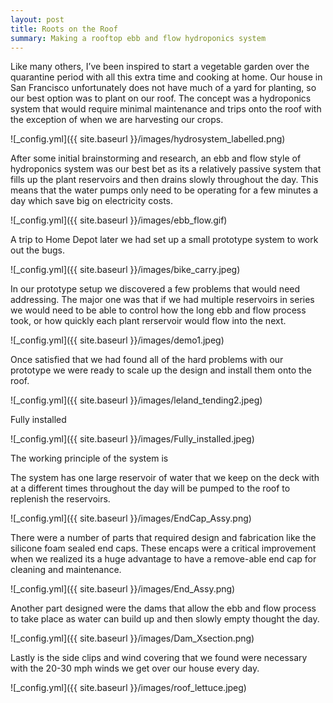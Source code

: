```yaml
---
layout: post
title: Roots on the Roof
summary: Making a rooftop ebb and flow hydroponics system
---
```


Like many others, I’ve been inspired to start a vegetable garden over the quarantine period with all this extra time and cooking at home. Our house in San Francisco unfortunately does not have much of a yard for planting, so our best option was to plant on our roof. The concept was a hydroponics system that would require minimal maintenance and trips onto the roof with the exception of when we are harvesting our crops. 

![_config.yml]({{ site.baseurl }}/images/hydrosystem_labelled.png)

After some initial brainstorming and research, an ebb and flow style of hydroponics system was our best bet as its a relatively passive system that fills up the plant reservoirs and then drains slowly throughout the day. This means that the water pumps only need to be operating for a few minutes a day which save big on electricity costs.

![_config.yml]({{ site.baseurl }}/images/ebb_flow.gif)

 A trip to Home Depot later we had set up a small prototype system to work out the bugs. 

![_config.yml]({{ site.baseurl }}/images/bike_carry.jpeg)

In our prototype setup we discovered a few problems that would need addressing. The major one was that if we had multiple reservoirs in series we would need to be able to control how the long ebb and flow process took, or how quickly each plant rerservoir would flow into the next. 

![_config.yml]({{ site.baseurl }}/images/demo1.jpeg)

Once satisfied that we had found all of the hard problems with our prototype we were ready to scale up the design and install them onto the roof. 

![_config.yml]({{ site.baseurl }}/images/leland_tending2.jpeg)

Fully installed

![_config.yml]({{ site.baseurl }}/images/Fully_installed.jpeg)

The working principle of the system is 

The system has one large reservoir of water that we keep on the deck with at a different times throughout the day will be pumped to the roof to replenish the reservoirs. 

![_config.yml]({{ site.baseurl }}/images/EndCap_Assy.png)

There were a number of parts that required design and fabrication like the silicone foam sealed end caps. These encaps were a critical improvement when we realized its a huge advantage to have a remove-able end cap for cleaning and maintenance.

![_config.yml]({{ site.baseurl }}/images/End_Assy.png)

Another part designed were the dams that allow the ebb and flow process to take place as water can build up and then slowly empty thought the day.

![_config.yml]({{ site.baseurl }}/images/Dam_Xsection.png)

Lastly is the side clips and wind covering that we found were necessary with the 20-30 mph winds we get over our house every day.

<!-- Import the component -->
<script type="module" src="https://unpkg.com/@google/model-viewer/dist/model-viewer.js"></script>
<script nomodule src="https://unpkg.com/@google/model-viewer/dist/model-viewer-legacy.js"></script>

<!-- Use it like any other HTML element -->
<model-viewer src="/images/1up_hydro_assym.glb" style="width:500px; height:500px;" auto-rotate camera-controls camera-orbit="180deg 30deg 105%"></model-viewer>

![_config.yml]({{ site.baseurl }}/images/roof_lettuce.jpeg)
